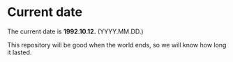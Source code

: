 # Current date

The current date is **1992.10.12.** (YYYY.MM.DD.)

This repository will be good when the world ends, so we will know how long it lasted.